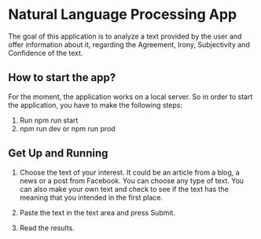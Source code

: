 # Natural Language Processing App

The goal of this application is to analyze a text provided by the user and offer information about it, regarding the Agreement, Irony, Subjectivity and Confidence of the text.

## How to start the app?

For the moment, the application works on a local server. So in order to start the application, you have to make the following steps:

1. Run npm run start
2. npm run dev or npm run prod

## Get Up and Running

1. Choose the text of your interest. It could be an article from a blog, a news or a post from Facebook. You can choose any type of text. You can also make your own text and check to see if the text has the meaning that you intended in the first place.

2. Paste the text in the text area and press Submit.

3. Read the results.
